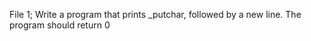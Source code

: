 File 1; Write a program that prints _putchar, followed by a new line. The program should return 0


